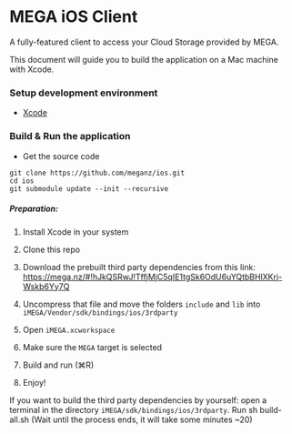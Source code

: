 MEGA iOS Client
===============

A fully-featured client to access your Cloud Storage provided by MEGA.

This document will guide you to build the application on a Mac machine with Xcode.

### Setup development environment

* [Xcode](https://itunes.apple.com/app/xcode/id497799835?mt=12)

### Build & Run the application

* Get the source code

```
git clone https://github.com/meganz/ios.git
cd ios
git submodule update --init --recursive
```

##### Preparation:
1. Install Xcode in your system

2. Clone this repo

3. Download the prebuilt third party dependencies from this link: https://mega.nz/#!hJkQSRwJ!TffjMjC5qIE1tgSk6OdU6uYQtbBHlXKrj-Wskb6Yy7Q

4. Uncompress that file and move the folders `include` and `lib` into `iMEGA/Vendor/sdk/bindings/ios/3rdparty`

5. Open `iMEGA.xcworkspace`

6. Make sure the `MEGA` target is selected

7. Build and run (⌘R)

8. Enjoy!

If you want to build the third party dependencies by yourself: open a terminal in the directory `iMEGA/sdk/bindings/ios/3rdparty`. Run sh build-all.sh (Wait until the process ends, it will take some minutes ~20)
